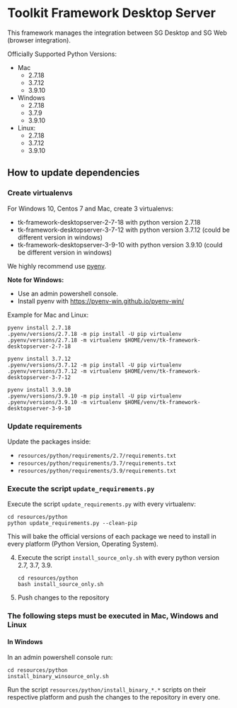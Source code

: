 # Toolkit Framework Desktop Server

This framework manages the integration between SG Desktop and SG Web 
(browser integration).

Officially Supported Python Versions:
- Mac 
  - 2.7.18
  - 3.7.12
  - 3.9.10
- Windows 
  - 2.7.18
  - 3.7.9
  - 3.9.10
- Linux: 
  - 2.7.18
  - 3.7.12
  - 3.9.10

## How to update dependencies

### Create virtualenvs

For Windows 10, Centos 7 and Mac, create 3 virtualenvs:
- tk-framework-desktopserver-2-7-18 with python version 2.7.18
- tk-framework-desktopserver-3-7-12 with python version 3.7.12 (could be different version in windows)
- tk-framework-desktopserver-3-9-10 with python version 3.9.10 (could be different version in windows)

We highly recommend use [pyenv](https://github.com/pyenv/pyenv).

**Note for Windows:** 
- Use an admin powershell console.
- Install pyenv with https://pyenv-win.github.io/pyenv-win/

Example for Mac and Linux:

```shell
pyenv install 2.7.18
.pyenv/versions/2.7.18 -m pip install -U pip virtualenv
.pyenv/versions/2.7.18 -m virtualenv $HOME/venv/tk-framework-desktopserver-2-7-18 
```

```shell
pyenv install 3.7.12
.pyenv/versions/3.7.12 -m pip install -U pip virtualenv
.pyenv/versions/3.7.12 -m virtualenv $HOME/venv/tk-framework-desktopserver-3-7-12 
```

```shell
pyenv install 3.9.10
.pyenv/versions/3.9.10 -m pip install -U pip virtualenv
.pyenv/versions/3.9.10 -m virtualenv $HOME/venv/tk-framework-desktopserver-3-9-10 
```
### Update requirements

Update the packages inside:

- `resources/python/requirements/2.7/requirements.txt`
- `resources/python/requirements/3.7/requirements.txt`
- `resources/python/requirements/3.9/requirements.txt`

### Execute the script `update_requirements.py` 

Execute the script `update_requirements.py` with every virtualenv:

```shell
cd resources/python
python update_requirements.py --clean-pip
```

This will bake the official versions of each package we need to install in 
every platform (Python Version, Operating System).

4. Execute the script `install_source_only.sh` with every python version
   2.7, 3.7, 3.9.

    ```shell
    cd resources/python
    bash install_source_only.sh
    ```

5. Push changes to the repository 

### The following steps must be executed in Mac, Windows and Linux

#### In Windows

In an admin powershell console run:

```shell
cd resources/python
install_binary_winsource_only.sh
```

Run the script `resources/python/install_binary_*.*` scripts on their respective platform and push the changes to the repository in every one.
